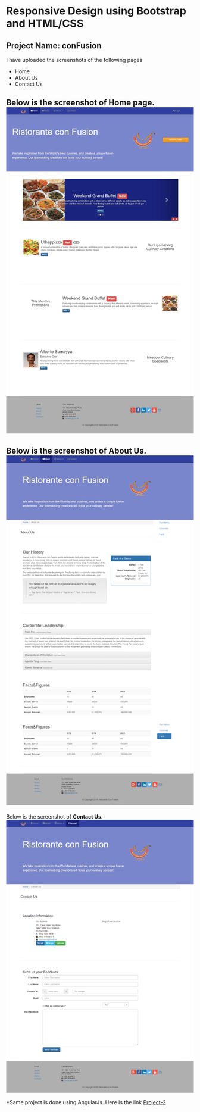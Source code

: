 # Responsive Design using Bootstrap and HTML/CSS
## Project Name: conFusion
I have uploaded the screenshots of the following pages
- Home
- About Us
- Contact Us

Below is the screenshot of **Home page.**
![Home](https://github.com/KratikaNath/Project/blob/master/app/images/Home.png "Optional Text")
-----------------------------------------------------------------------------------------------------------------------------------------
Below is the screenshot of **About Us.**
![About us](https://github.com/KratikaNath/Project/blob/master/app/images/AboutUs.png)
-----------------------------------------------------------------------------------------------------------------------------------------
Below is the screenshot of **Contact Us.**
![Contact Us](https://github.com/KratikaNath/Project/blob/master/app/images/ContactUs.png)

*Same project is done using AngularJs. Here is the link [Project-2](https://github.com/KratikaNath/Project2-AngularJS)
